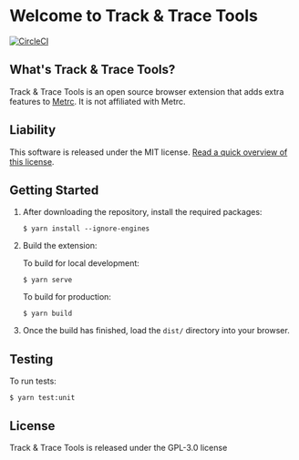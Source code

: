 # Welcome to Track & Trace Tools

[![CircleCI](https://dl.circleci.com/status-badge/img/gh/msfrisbie/track-trace-tools/tree/master.svg?style=svg)](https://dl.circleci.com/status-badge/redirect/gh/msfrisbie/track-trace-tools/tree/master)

## What's Track & Trace Tools?

Track & Trace Tools is an open source browser extension that adds extra features to [Metrc](https://www.metrc.com). It is not affiliated with Metrc.

## Liability

This software is released under the MIT license. [Read a quick overview of this license](https://choosealicense.com/licenses/mit/).

## Getting Started

1.  After downloading the repository, install the required packages:

        $ yarn install --ignore-engines

2.  Build the extension:

    To build for local development:

        $ yarn serve

    To build for production:

        $ yarn build

3.  Once the build has finished, load the `dist/` directory into your browser.

## Testing

To run tests:

    $ yarn test:unit

## License

Track & Trace Tools is released under the GPL-3.0 license
